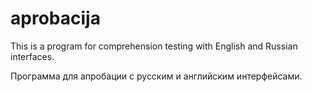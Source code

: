 # aprobacija
This is a program for comprehension testing with English and Russian interfaces.

Программа для апробации с русским и английским интерфейсами.
